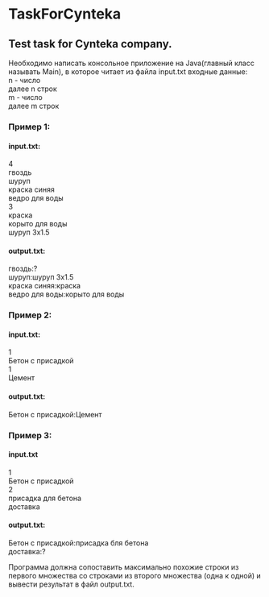# TaskForCynteka
Test task for Cynteka company.
---
  
Необходимо написать консольное приложение на Java(главный класс называть Main), в которое читает из файла input.txt входные данные:  
n - число  
далее n строк  
m - число  
далее m строк  
  
### Пример 1:  
#### input.txt:  
4  
гвоздь  
шуруп  
краска синяя  
ведро для воды  
3  
краска  
корыто для воды  
шуруп 3х1.5  
#### output.txt:  
гвоздь:?  
шуруп:шуруп 3х1.5  
краска синяя:краска  
ведро для воды:корыто для воды  
  
### Пример 2:  
#### input.txt:  
1  
Бетон с присадкой  
1  
Цемент  
#### output.txt:  
Бетон с присадкой:Цемент  
  
### Пример 3:
#### input.txt
1  
Бетон с присадкой  
2  
присадка для бетона  
доставка  
#### output.txt:  
Бетон с присадкой:присадка бля бетона  
доставка:?  
  
Программа должна сопоставить максимально похожие строки из первого множества со строками из
второго множества (одна к одной) и вывести результат в файл output.txt.